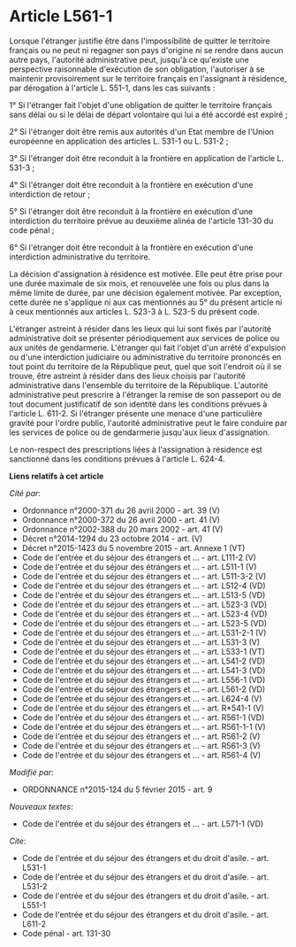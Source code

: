 # Article L561-1

Lorsque l'étranger justifie être dans l'impossibilité de quitter le territoire français ou ne peut ni regagner son pays
d'origine ni se rendre dans aucun autre pays, l'autorité administrative peut, jusqu'à ce qu'existe une perspective
raisonnable d'exécution de son obligation, l'autoriser à se maintenir provisoirement sur le territoire français en
l'assignant à résidence, par dérogation à l'article L. 551-1, dans les cas suivants : 

1° Si l'étranger fait l'objet d'une obligation de quitter le territoire français sans délai ou si le délai de départ
volontaire qui lui a été accordé est expiré ; 

2° Si l'étranger doit être remis aux autorités d'un Etat membre de l'Union européenne en application des articles L. 531-1 ou
L. 531-2 ; 

3° Si l'étranger doit être reconduit à la frontière en application de l'article L. 531-3 ; 

4° Si l'étranger doit être reconduit à la frontière en exécution d'une interdiction de retour ; 

5° Si l'étranger doit être reconduit à la frontière en exécution d'une interdiction du territoire prévue au deuxième alinéa
de l'article 131-30 du code pénal ;

6° Si l'étranger doit être reconduit à la frontière en exécution d'une interdiction administrative du territoire. 

La décision d'assignation à résidence est motivée. Elle peut être prise pour une durée maximale de six mois, et renouvelée
une fois ou plus dans la même limite de durée, par une décision également motivée. Par exception, cette durée ne s'applique
ni aux cas mentionnés au 5° du présent article ni à ceux mentionnés aux articles L. 523-3 à L. 523-5 du présent code. 

L'étranger astreint à résider dans les lieux qui lui sont fixés par l'autorité administrative doit se présenter
périodiquement aux services de police ou aux unités de gendarmerie. L'étranger qui fait l'objet d'un arrêté d'expulsion ou
d'une interdiction judiciaire ou administrative du territoire prononcés en tout point du territoire de la République peut,
quel que soit l'endroit où il se trouve, être astreint à résider dans des lieux choisis par l'autorité administrative dans
l'ensemble du territoire de la République. L'autorité administrative peut prescrire à l'étranger la remise de son passeport
ou de tout document justificatif de son identité dans les conditions prévues à l'article L. 611-2. Si l'étranger présente une
menace d'une particulière gravité pour l'ordre public, l'autorité administrative peut le faire conduire par les services de
police ou de gendarmerie jusqu'aux lieux d'assignation. 

Le non-respect des prescriptions liées à l'assignation à résidence est sanctionné dans les conditions prévues à l'article L.
624-4.

**Liens relatifs à cet article**

_Cité par_:

  - Ordonnance n°2000-371 du 26 avril 2000 - art. 39 (V)
  - Ordonnance n°2000-372 du 26 avril 2000 - art. 41 (V)
  - Ordonnance n°2002-388 du 20 mars 2002 - art. 41 (V)
  - Décret n°2014-1294 du 23 octobre 2014 - art. (V)
  - Décret n°2015-1423 du 5 novembre 2015 - art. Annexe 1 (VT)
  - Code de l'entrée et du séjour des étrangers et ... - art. L111-2 (V)
  - Code de l'entrée et du séjour des étrangers et ... - art. L511-1 (V)
  - Code de l'entrée et du séjour des étrangers et ... - art. L511-3-2 (V)
  - Code de l'entrée et du séjour des étrangers et ... - art. L512-4 (VD)
  - Code de l'entrée et du séjour des étrangers et ... - art. L513-5 (VD)
  - Code de l'entrée et du séjour des étrangers et ... - art. L523-3 (VD)
  - Code de l'entrée et du séjour des étrangers et ... - art. L523-4 (VD)
  - Code de l'entrée et du séjour des étrangers et ... - art. L523-5 (VD)
  - Code de l'entrée et du séjour des étrangers et ... - art. L531-2-1 (V)
  - Code de l'entrée et du séjour des étrangers et ... - art. L531-3 (V)
  - Code de l'entrée et du séjour des étrangers et ... - art. L533-1 (VT)
  - Code de l'entrée et du séjour des étrangers et ... - art. L541-2 (VD)
  - Code de l'entrée et du séjour des étrangers et ... - art. L541-3 (VD)
  - Code de l'entrée et du séjour des étrangers et ... - art. L556-1 (VD)
  - Code de l'entrée et du séjour des étrangers et ... - art. L561-2 (VD)
  - Code de l'entrée et du séjour des étrangers et ... - art. L624-4 (V)
  - Code de l'entrée et du séjour des étrangers et ... - art. R*541-1 (V)
  - Code de l'entrée et du séjour des étrangers et ... - art. R561-1 (VD)
  - Code de l'entrée et du séjour des étrangers et ... - art. R561-1-1 (V)
  - Code de l'entrée et du séjour des étrangers et ... - art. R561-2 (V)
  - Code de l'entrée et du séjour des étrangers et ... - art. R561-3 (V)
  - Code de l'entrée et du séjour des étrangers et ... - art. R561-4 (V)

_Modifié par_:

  - ORDONNANCE n°2015-124 du 5 février 2015 - art. 9

_Nouveaux textes_:

  - Code de l'entrée et du séjour des étrangers et ... - art. L571-1 (VD)

_Cite_:

  - Code de l'entrée et du séjour des étrangers et du droit d'asile. - art. L531-1
  - Code de l'entrée et du séjour des étrangers et du droit d'asile. - art. L531-2
  - Code de l'entrée et du séjour des étrangers et du droit d'asile. - art. L551-1
  - Code de l'entrée et du séjour des étrangers et du droit d'asile. - art. L611-2
  - Code pénal - art. 131-30
